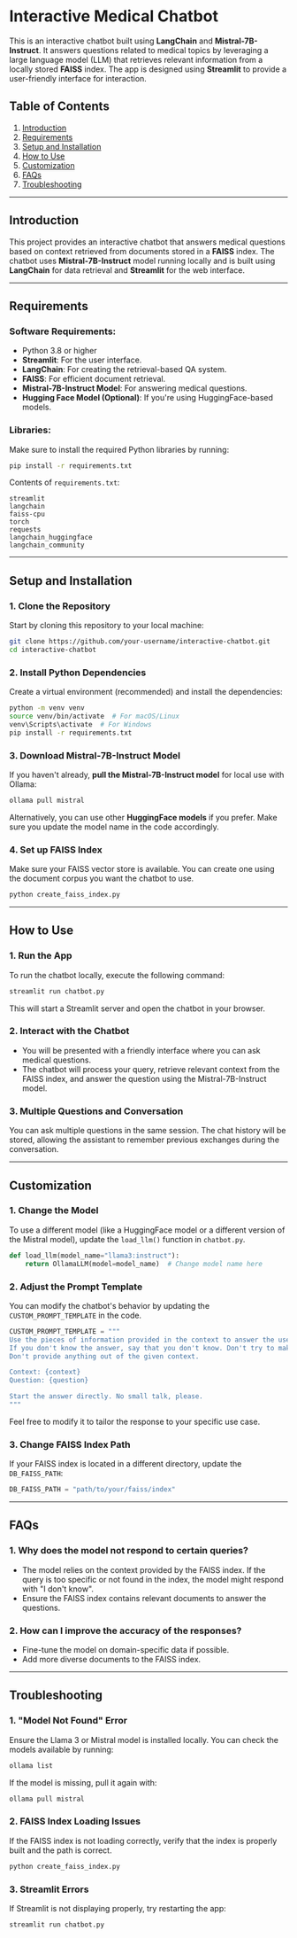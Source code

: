 
# **Interactive Medical Chatbot**

This is an interactive chatbot built using **LangChain** and **Mistral-7B-Instruct**. It answers questions related to medical topics by leveraging a large language model (LLM) that retrieves relevant information from a locally stored **FAISS** index. The app is designed using **Streamlit** to provide a user-friendly interface for interaction.

## **Table of Contents**
1. [Introduction](#introduction)
2. [Requirements](#requirements)
3. [Setup and Installation](#setup-and-installation)
4. [How to Use](#how-to-use)
5. [Customization](#customization)
6. [FAQs](#faqs)
7. [Troubleshooting](#troubleshooting)

---

## **Introduction**
This project provides an interactive chatbot that answers medical questions based on context retrieved from documents stored in a **FAISS** index. The chatbot uses **Mistral-7B-Instruct** model running locally and is built using **LangChain** for data retrieval and **Streamlit** for the web interface.

---

## **Requirements**

### **Software Requirements:**
- Python 3.8 or higher
- **Streamlit**: For the user interface.
- **LangChain**: For creating the retrieval-based QA system.
- **FAISS**: For efficient document retrieval.
- **Mistral-7B-Instruct Model**: For answering medical questions.
- **Hugging Face Model (Optional)**: If you're using HuggingFace-based models.

### **Libraries:**
Make sure to install the required Python libraries by running:
```bash
pip install -r requirements.txt
```

Contents of `requirements.txt`:
```
streamlit
langchain
faiss-cpu
torch
requests
langchain_huggingface
langchain_community
```

---

## **Setup and Installation**

### 1. **Clone the Repository**

Start by cloning this repository to your local machine:

```bash
git clone https://github.com/your-username/interactive-chatbot.git
cd interactive-chatbot
```

### 2. **Install Python Dependencies**

Create a virtual environment (recommended) and install the dependencies:

```bash
python -m venv venv
source venv/bin/activate  # For macOS/Linux
venv\Scripts\activate  # For Windows
pip install -r requirements.txt
```

### 3. **Download Mistral-7B-Instruct Model**

If you haven't already, **pull the Mistral-7B-Instruct model** for local use with Ollama:

```bash
ollama pull mistral
```

Alternatively, you can use other **HuggingFace models** if you prefer. Make sure you update the model name in the code accordingly.

### 4. **Set up FAISS Index**
Make sure your FAISS vector store is available. You can create one using the document corpus you want the chatbot to use.

```bash
python create_faiss_index.py
```

---

## **How to Use**

### 1. **Run the App**

To run the chatbot locally, execute the following command:

```bash
streamlit run chatbot.py
```

This will start a Streamlit server and open the chatbot in your browser.

### 2. **Interact with the Chatbot**

- You will be presented with a friendly interface where you can ask medical questions.
- The chatbot will process your query, retrieve relevant context from the FAISS index, and answer the question using the Mistral-7B-Instruct model.

### 3. **Multiple Questions and Conversation**

You can ask multiple questions in the same session. The chat history will be stored, allowing the assistant to remember previous exchanges during the conversation.

---

## **Customization**

### 1. **Change the Model**

To use a different model (like a HuggingFace model or a different version of the Mistral model), update the `load_llm()` function in `chatbot.py`.

```python
def load_llm(model_name="llama3:instruct"):
    return OllamaLLM(model=model_name)  # Change model name here
```

### 2. **Adjust the Prompt Template**

You can modify the chatbot's behavior by updating the `CUSTOM_PROMPT_TEMPLATE` in the code.

```python
CUSTOM_PROMPT_TEMPLATE = """
Use the pieces of information provided in the context to answer the user's question.
If you don't know the answer, say that you don't know. Don't try to make up an answer. 
Don't provide anything out of the given context.

Context: {context}
Question: {question}

Start the answer directly. No small talk, please.
"""
```

Feel free to modify it to tailor the response to your specific use case.

### 3. **Change FAISS Index Path**

If your FAISS index is located in a different directory, update the `DB_FAISS_PATH`:

```python
DB_FAISS_PATH = "path/to/your/faiss/index"
```

---

## **FAQs**

### **1. Why does the model not respond to certain queries?**

- The model relies on the context provided by the FAISS index. If the query is too specific or not found in the index, the model might respond with "I don't know".
- Ensure the FAISS index contains relevant documents to answer the questions.

### **2. How can I improve the accuracy of the responses?**

- Fine-tune the model on domain-specific data if possible.
- Add more diverse documents to the FAISS index.

---

## **Troubleshooting**

### **1. "Model Not Found" Error**
Ensure the Llama 3 or Mistral model is installed locally. You can check the models available by running:

```bash
ollama list
```

If the model is missing, pull it again with:

```bash
ollama pull mistral
```

### **2. FAISS Index Loading Issues**
If the FAISS index is not loading correctly, verify that the index is properly built and the path is correct.

```bash
python create_faiss_index.py
```

### **3. Streamlit Errors**
If Streamlit is not displaying properly, try restarting the app:

```bash
streamlit run chatbot.py
```


